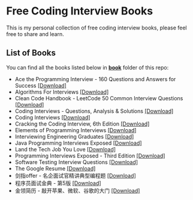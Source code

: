 # Free Coding Interview Books

This is my personal collection of free coding interview books, please feel free to share and learn.

## List of Books

You can find all the books listed below in [**book**](/book) folder of this repo:

* Ace the Programming Interview - 160 Questions and Answers for Success [[Download]](/book/Ace%20the%20Programming%20Interview%20-%20160%20Questions%20and%20Answers%20for%20Success.pdf)
* Algorithms For Interviews [[Download]](/book/Algorithms%20For%20Interviews.pdf)
* Clean Code Handbook - LeetCode 50 Common Interview Questions [[Download]](/book/Clean%20Code%20Handbook%20-%20LeetCode%2050%20Common%20Interview%20Questions.pdf)
* Coding Interviews - Questions, Analysis & Solutions [[Download]](/book/Coding%20Interviews%20-%20Questions%2C%20Analysis%20%26%20Solutions.pdf)
* Coding Interviews [[Download]](/book/Coding%20Interviews.pdf)
* Cracking the Coding Interview, 6th Edition [[Download]](/book/Cracking%20the%20Coding%20Interview%2C%206th%20Edition.pdf)
* Elements of Programming Interviews [[Download]](/book/Elements%20of%20Programming%20Interviews.pdf)
* Interviewing Engineering Graduates [[Download]](/book/Interviewing%20Engineering%20Graduates.pdf)
* Java Programming Interviews Exposed [[Download]](/book/Java%20Programming%20Interviews%20Exposed.pdf)
* Land the Tech Job You Love [[Download]](/book/Land%20the%20Tech%20Job%20You%20Love.pdf)
* Programming Interviews Exposed - Third Edition [[Download]](/book/Programming%20Interviews%20Exposed%20-%20Third%20Edition.pdf)
* Software Testing Interview Questions [[Download]](/book/Software%20Testing%20Interview%20Questions.pdf)
* The Google Resume [[Download]](/book/The%20Google%20Resume.pdf)
* 剑指offer - 名企面试官精讲典型编程题 [[Download]](/book/%E5%89%91%E6%8C%87offer%20-%20%E5%90%8D%E4%BC%81%E9%9D%A2%E8%AF%95%E5%AE%98%E7%B2%BE%E8%AE%B2%E5%85%B8%E5%9E%8B%E7%BC%96%E7%A8%8B%E9%A2%98.pdf)
* 程序员面试金典 - 第5版 [[Download]](/book/%E7%A8%8B%E5%BA%8F%E5%91%98%E9%9D%A2%E8%AF%95%E9%87%91%E5%85%B8%20-%20%E7%AC%AC5%E7%89%88.mobi)
* 金领简历 - 敲开苹果、微软、谷歌的大门 [[Download]](/book/%E9%87%91%E9%A2%86%E7%AE%80%E5%8E%86%20-%20%E6%95%B2%E5%BC%80%E8%8B%B9%E6%9E%9C%E3%80%81%E5%BE%AE%E8%BD%AF%E3%80%81%E8%B0%B7%E6%AD%8C%E7%9A%84%E5%A4%A7%E9%97%A8.pdf)

